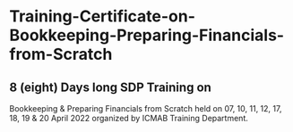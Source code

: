 # Training-Certificate-on-Bookkeeping-Preparing-Financials-from-Scratch
## 8 (eight) Days long SDP Training on
Bookkeeping & Preparing Financials from Scratch held on 07, 10, 11, 12, 17, 18, 19 & 20 April 2022 organized by ICMAB Training Department.
